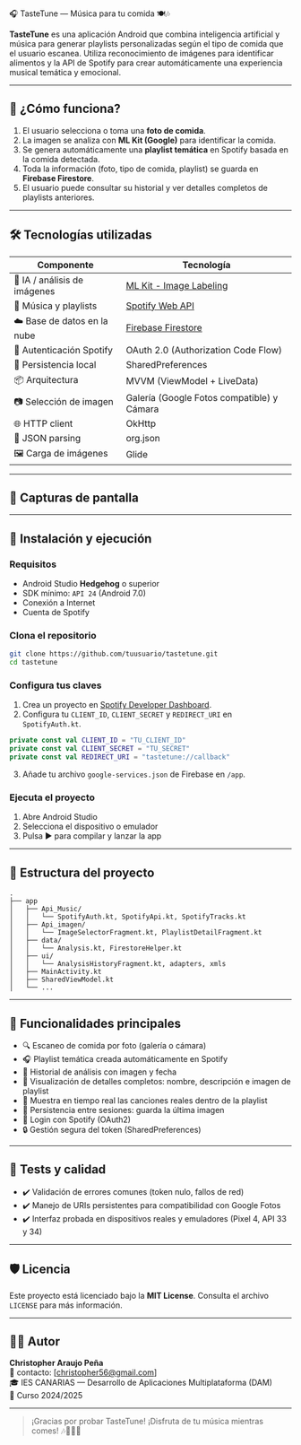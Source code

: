 🎧 TasteTune — Música para tu comida 🍽️🎶

**TasteTune** es una aplicación Android que combina inteligencia artificial y música para generar playlists personalizadas según el tipo de comida que el usuario escanea. Utiliza reconocimiento de imágenes para identificar alimentos y la API de Spotify para crear automáticamente una experiencia musical temática y emocional.

---

## 🧠 ¿Cómo funciona?

1. El usuario selecciona o toma una **foto de comida**.
2. La imagen se analiza con **ML Kit (Google)** para identificar la comida.
3. Se genera automáticamente una **playlist temática** en Spotify basada en la comida detectada.
4. Toda la información (foto, tipo de comida, playlist) se guarda en **Firebase Firestore**.
5. El usuario puede consultar su historial y ver detalles completos de playlists anteriores.

---

## 🛠️ Tecnologías utilizadas

| Componente | Tecnología |
| --- | --- |
| 🧠 IA / análisis de imágenes | [ML Kit - Image Labeling](https://developers.google.com/ml-kit/vision/image-labeling) |
| 🎵 Música y playlists | [Spotify Web API](https://developer.spotify.com/documentation/web-api/) |
| ☁️ Base de datos en la nube | [Firebase Firestore](https://firebase.google.com/products/firestore) |
| 🔐 Autenticación Spotify | OAuth 2.0 (Authorization Code Flow) |
| 💾 Persistencia local | SharedPreferences |
| 📦 Arquitectura | MVVM (ViewModel + LiveData) |
| 📷 Selección de imagen | Galería (Google Fotos compatible) y Cámara |
| 🌐 HTTP client | OkHttp |
| 🔧 JSON parsing | org.json |
| 🖼️ Carga de imágenes | Glide |

---

## 📱 Capturas de pantalla


---

## 🚀 Instalación y ejecución

### Requisitos

- Android Studio **Hedgehog** o superior
- SDK mínimo: `API 24` (Android 7.0)
- Conexión a Internet
- Cuenta de Spotify

### Clona el repositorio

```bash
git clone https://github.com/tuusuario/tastetune.git
cd tastetune
```

### Configura tus claves

1. Crea un proyecto en [Spotify Developer Dashboard](https://developer.spotify.com/dashboard).
2. Configura tu `CLIENT_ID`, `CLIENT_SECRET` y `REDIRECT_URI` en `SpotifyAuth.kt`.

```kotlin
private const val CLIENT_ID = "TU_CLIENT_ID"
private const val CLIENT_SECRET = "TU_SECRET"
private const val REDIRECT_URI = "tastetune://callback"
```

3. Añade tu archivo `google-services.json` de Firebase en `/app`.

### Ejecuta el proyecto

1. Abre Android Studio
2. Selecciona el dispositivo o emulador
3. Pulsa ▶️ para compilar y lanzar la app

---

## 📂 Estructura del proyecto

```
.
├── app
│   ├── Api_Music/
│   │   └── SpotifyAuth.kt, SpotifyApi.kt, SpotifyTracks.kt
│   ├── Api_imagen/
│   │   └── ImageSelectorFragment.kt, PlaylistDetailFragment.kt
│   ├── data/
│   │   └── Analysis.kt, FirestoreHelper.kt
│   ├── ui/
│   │   └── AnalysisHistoryFragment.kt, adapters, xmls
│   ├── MainActivity.kt
│   ├── SharedViewModel.kt
│   └── ...
```

---

## 📌 Funcionalidades principales

- 🔍 Escaneo de comida por foto (galería o cámara)
- 🎧 Playlist temática creada automáticamente en Spotify
- 🧾 Historial de análisis con imagen y fecha
- 📂 Visualización de detalles completos: nombre, descripción e imagen de playlist
- 🎵 Muestra en tiempo real las canciones reales dentro de la playlist
- 🔄 Persistencia entre sesiones: guarda la última imagen
- 🔐 Login con Spotify (OAuth2)
- 🔒 Gestión segura del token (SharedPreferences)

---

## 🧪 Tests y calidad

- ✔️ Validación de errores comunes (token nulo, fallos de red)
- ✔️ Manejo de URIs persistentes para compatibilidad con Google Fotos
- ✔️ Interfaz probada en dispositivos reales y emuladores (Pixel 4, API 33 y 34)

---

## 🛡️ Licencia

Este proyecto está licenciado bajo la **MIT License**. Consulta el archivo `LICENSE` para más información.

---

## 🙋‍♂️ Autor

**Christopher Araujo Peña**  
📧 contacto: [christopher56@gmail.com]  
🎓 IES CANARIAS — Desarrollo de Aplicaciones Multiplataforma (DAM)  
📅 Curso 2024/2025

---

> ¡Gracias por probar TasteTune! ¡Disfruta de tu música mientras comes! 🎶🍔🍣🌮
